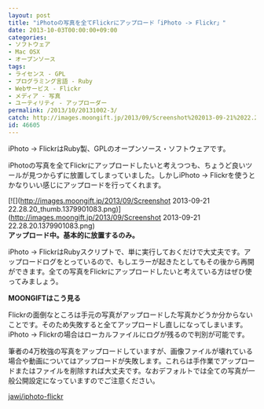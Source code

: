 ```yaml
---
layout: post
title: "iPhotoの写真を全てFlickrにアップロード「iPhoto -> Flickr」"
date: 2013-10-03T00:00:00+09:00
categories:
- ソフトウェア
- Mac OSX
- オープンソース
tags: 
- ライセンス - GPL
- プログラミング言語 - Ruby
- Webサービス - Flickr
- メディア - 写真
- ユーティリティ - アップローダー
permalink: /2013/10/20131002-3/
catch: http://images.moongift.jp/2013/09/Screenshot%202013-09-21%2022.28.20_thumb.1379901083.png
id: 46605
---
```

iPhoto -\> FlickrはRuby製、GPLのオープンソース・ソフトウェアです。

  
  

iPhotoの写真を全てFlickrにアップロードしたいと考えつつも、ちょうど良いツールが見つからずに放置してしまっていました。しかしiPhoto -\> Flickrを使うとかなりいい感じにアップロードを行ってくれます。

  

[![](http://images.moongift.jp/2013/09/Screenshot 2013-09-21 22.28.20_thumb.1379901083.png)](http://images.moongift.jp/2013/09/Screenshot 2013-09-21 22.28.20.1379901083.png)  
**アップロード中。基本的に放置するのみ。**

  

iPhoto -\> FlickrはRubyスクリプトで、単に実行しておくだけで大丈夫です。アップロードログをとっているので、もしエラーが起きたとしてもその後から再開ができます。全ての写真をFlickrにアップロードしたいと考えている方はぜひ使ってみましょう。

  
  
  

**MOONGIFTはこう見る**

  

Flickrの面倒なところは手元の写真がアップロードした写真かどうか分からないことです。そのため失敗すると全てアップロードし直しになってしまいます。iPhoto -\> Flickrの場合はローカルファイルにログが残るので判別が可能です。

  

筆者の4万枚強の写真をアップロードしていますが、画像ファイルが壊れている場合や動画についてはアップロードが失敗します。これらは手作業でアップロードまたはファイルを削除すれば大丈夫です。なおデフォルトでは全ての写真が一般公開設定になっていますのでご注意ください。

  
  

[jawj/iphoto-flickr](https://github.com/jawj/iphoto-flickr)

